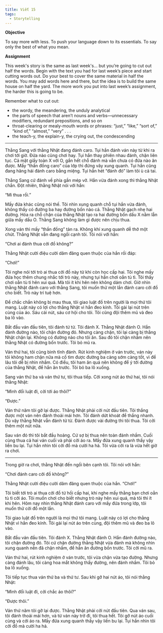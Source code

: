 ```yaml
---
title: Viết 15
tags:
  - Storytelling
---
```


**Objective**

To say more with less. To push your language down to its essentials. To say only the best of what you mean.

**Assignment**

This week's story is the same as last week's... but you’re going to cut out half the words. Begin with the text you had for last week’s piece and start cutting words out. Do your best to cover the same material in half the words. You may add words here and there, but the idea is to build the same house on half the yard. The more work you put into last week’s assignment, the harder this is going to be.

Remember what to cut out:

- the wordy, the meandering, the unduly analytical
- the parts of speech that aren’t nouns and verbs—unnecessary modifiers, redundant prepositions, and so on
- throat-clearing or mealy-mouth words or phrases: “just,” “like,” “sort of,” “kind of,” “almost,” “very” . . .
- the teach-y, the explain-y, the crying out, the condescending

---

Thằng Sang với thằng Nhật đang đánh caro. Tụi hắn đánh ván này từ khi ra chơi tới giờ. Đứa nào cũng chơi hay. Tụi hắn thay phiên nhau đánh, chặn liên tục. Cả mặt giấy toàn X với O, gần hết chỗ đánh mà vẫn chưa có đứa nào ăn được. Mấy “thần đồng caro” của lớp thì đứng vây xung quanh. Tụi hắn cũng đang hăng hái đánh caro bằng miệng. Tụi hắn hét “đánh đó” làm tôi ù cả tai.

Thằng Sang cứ đánh về phía gần mép vở. Hắn vừa đánh xong thì thằng Nhật chắn. Đột nhiên, thằng Nhật nói với hắn:

“Mi thua rồi.”

Mấy đứa khác cũng nói thế. Tôi nhìn xung quanh chỗ tụi hắn vừa đánh, không thấy có đường ba hay đường bốn nào cả. Thằng Nhật gạch nhẹ hai đường. Hóa ra chỗ chặn của thằng Nhật tạo ra hai đường bốn dấu X nằm lẫn giữa mấy dấu O. Thằng Sang không làm gì được nên chịu thua.

Xong ván thì mấy “thần đồng” tản ra. Không khí xung quanh dễ thở một chút. Thằng Nhật vẫn đang ngồi cạnh tôi. Tôi nói với hắn:

“Chơi ai đánh thua cởi đồ không?”

Thằng Nhật cười điệu cười dâm đãng quen thuộc của hắn rồi đáp:

“Chơi!”

Tôi nghe nói tới trò ai thua cởi đồ này từ khi còn học cấp hai. Tôi nghe mấy đứa học thêm chung nhắc tới trò này, nhưng tụi hắn chơi oẳn tù tì. Tôi thấy chơi oẳn tù tì hên xui quá. Mà tôi ít khi hên nên không dám chơi. Giờ nhìn thằng Nhật đánh caro với thằng Sang, tôi muốn thử một lần đánh caro cởi đồ cho biết. Trò này trí tuệ hơn.

Để chắc chắn không bị mau thua, tôi giao luật đồ trên người là mọi thứ tôi mang. Luật này có lợi cho thằng Nhật vì hắn đeo kính. Tôi gài lại nút trên cùng của áo. Sáu cái nút, sáu cơ hội cho tôi. Tôi cũng đội thêm mũ và đeo ba lô vào.

Bắt đầu ván đầu tiên, tôi đánh từ từ. Tôi đánh X. Thằng Nhật đánh O. Hắn đánh đường nào, tôi chặn đường đó. Nhưng càng chặn, tôi lại càng bị thằng Nhật chặn lại. Không có đường nào cho tôi ăn. Sau đó tôi chặn nhầm nên thằng Nhật có đường bốn trước. Tôi bỏ mũ ra.

Ván thứ hai, tôi cũng bình tĩnh đánh. Rút kinh nghiệm ở ván trước, ván này tôi không ham chặn nữa mà cố tìm được đường ba càng sớm càng tốt, vì để lâu tôi dễ bị nhìn nhầm. Có điều, tôi ham ăn quá nên không để ý tới đường của thằng Nhật, để hắn ăn trước. Tôi bỏ ba lô xuống.

Sang ván thứ ba và ván thứ tư, tôi thua tiếp. Cởi xong nút áo thứ hai, tôi nói thằng Nhật:

“Mình đổi luật đi, cởi tới áo thôi?”

“Được.”

Ván thứ năm tôi gỡ lại được. Thằng Nhật phải cởi nút đầu tiên. Tôi thắng được một ván nên đánh thoải mái hơn. Tôi đánh dứt khoát để thắng nhanh. Dù vậy thằng Nhật vẫn đánh từ từ. Đánh được vài đường thì tôi thua. Tôi cởi thêm một nút nữa.

Sau ván đó thì tôi bắt đầu hoảng. Cứ sợ bị thua nên toàn đánh nhầm. Cuối cùng thua cả hai ván cuối và phải cởi áo ra. Mấy đứa xung quanh thấy vậy liền bu lại. Tụi hắn nhìn tôi cởi đồ mà cười ha hả. Tôi vừa cởi ra là vừa hết giờ ra chơi.

---

Trong giờ ra chơi, thằng Nhật đến ngồi bên cạnh tôi. Tôi nói với hắn:

“Chơi đánh caro cởi đồ không?”

Thằng Nhật cười điệu cười dâm đãng quen thuộc của hắn. “Chơi!”

Tôi biết tới trò ai thua cởi đồ từ hồi cấp hai, khi nghe mấy thằng bạn chơi oẳn tù tì cởi áo. Tôi muốn chơi cho biết nhưng trò này hên xui quá, mà tôi thì ít khi hên. Hôm nay nhìn thằng Nhật đánh caro với mấy đứa trong lớp, tôi muốn thử cởi đồ một lần.

Tôi giao luật đồ trên người là mọi thứ tôi mang. Luật này có lợi cho thằng Nhật vì hắn đeo kính. Tôi gài lại nút áo trên cùng, đội thêm mũ và đeo ba lô vào.

Bắt đầu ván đầu tiên. Tôi đánh X. Thằng Nhật đánh O. Hắn đánh đường nào, tôi chặn đường đó. Tôi cứ chặn đường thằng Nhật vừa đánh mà không nhìn xung quanh nên đã chặn nhầm, để hắn ăn đường bốn trước. Tôi cởi mũ ra.

Ván thứ hai, rút kinh nghiệm ở ván trước, tôi vừa chặn vừa tạo đường. Nhưng càng đánh lâu, tôi càng hoa mắt không thấy đường, nên đánh nhầm. Tôi bỏ ba lô xuống.

Tôi tiếp tục thua ván thứ ba và thứ tư. Sau khi gỡ hai nút áo, tôi nói thằng Nhật:

“Mình đổi luật đi, cởi chắc áo thôi?”

“Được thôi.”

Ván thứ năm tôi gỡ lại được. Thằng Nhật phải cởi nút đầu tiên. Qua ván sau, tôi đánh thoải mái hơn, và từ ván này trở đi, tôi thua hết. Tôi gỡ nút áo cuối cùng và cởi áo ra. Mấy đứa xung quanh thấy vậy liền bu lại. Tụi hắn nhìn tôi cởi đồ mà cười ha hả.
